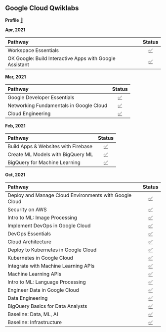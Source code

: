 ## **Google Cloud Qwiklabs**

**Profile** [📍](https://www.cloudskillsboost.google/public_profiles/d99bc10b-9bd1-4a46-8939-652133d2a0f6)

**Apr, 2021**

|**Pathway**|**Status**|
:---------|:-------------:|
| Workspace Essentials | [✅](https://www.cloudskillsboost.google/public_profiles/d99bc10b-9bd1-4a46-8939-652133d2a0f6/badges/799194) |
| OK Google: Build Interactive Apps with Google Assistant | [✅](https://www.cloudskillsboost.google/public_profiles/d99bc10b-9bd1-4a46-8939-652133d2a0f6/badges/694938) |

**Mar, 2021**

|**Pathway**|**Status**|
:---------|:-------------:|
| Google Developer Essentials | [✅](https://www.cloudskillsboost.google/public_profiles/d99bc10b-9bd1-4a46-8939-652133d2a0f6/badges/693197) |
| Networking Fundamentals in Google Cloud | [✅](https://www.cloudskillsboost.google/public_profiles/d99bc10b-9bd1-4a46-8939-652133d2a0f6/badges/671000) |
| Cloud Engineering  | [✅](https://www.cloudskillsboost.google/public_profiles/d99bc10b-9bd1-4a46-8939-652133d2a0f6/badges/670789) |

**Feb, 2021**

|**Pathway**|**Status**|
:---------|:-------------:|
| Build Apps & Websites with Firebase | [✅](https://www.cloudskillsboost.google/public_profiles/d99bc10b-9bd1-4a46-8939-652133d2a0f6/badges/644819) |
| Create ML Models with BigQuery ML | [✅](https://www.cloudskillsboost.google/public_profiles/d99bc10b-9bd1-4a46-8939-652133d2a0f6/badges/634648) |
| BigQuery for Machine Learning  | [✅](https://www.cloudskillsboost.google/public_profiles/d99bc10b-9bd1-4a46-8939-652133d2a0f6/badges/634560) |

**Oct, 2021**

|**Pathway**|**Status**|
:---------|:-------------:|
| Deploy and Manage Cloud Environments with Google Cloud | [✅](https://www.cloudskillsboost.google/public_profiles/d99bc10b-9bd1-4a46-8939-652133d2a0f6/badges/460962) |
| Security on AWS | [✅](https://www.cloudskillsboost.google/public_profiles/d99bc10b-9bd1-4a46-8939-652133d2a0f6/badges/459316) |
| Intro to ML: Image Processing | [✅](https://www.cloudskillsboost.google/public_profiles/d99bc10b-9bd1-4a46-8939-652133d2a0f6/badges/458905) |
| Implement DevOps in Google Cloud | [✅](https://www.cloudskillsboost.google/public_profiles/d99bc10b-9bd1-4a46-8939-652133d2a0f6/badges/458642) |
| DevOps Essentials | [✅](https://www.cloudskillsboost.google/public_profiles/d99bc10b-9bd1-4a46-8939-652133d2a0f6/badges/454269) |
| Cloud Architecture | [✅](https://www.cloudskillsboost.google/public_profiles/d99bc10b-9bd1-4a46-8939-652133d2a0f6/badges/454268) |
| Deploy to Kubernetes in Google Cloud | [✅](https://www.cloudskillsboost.google/public_profiles/d99bc10b-9bd1-4a46-8939-652133d2a0f6/badges/453699) |
| Kubernetes in Google Cloud | [✅](https://www.cloudskillsboost.google/public_profiles/d99bc10b-9bd1-4a46-8939-652133d2a0f6/badges/448863) |
| Integrate with Machine Learning APIs | [✅](https://www.cloudskillsboost.google/public_profiles/d99bc10b-9bd1-4a46-8939-652133d2a0f6/badges/448644) |
| Machine Learning APIs | [✅](https://www.cloudskillsboost.google/public_profiles/d99bc10b-9bd1-4a46-8939-652133d2a0f6/badges/448642) |
| Intro to ML: Language Processing | [✅](https://www.cloudskillsboost.google/public_profiles/d99bc10b-9bd1-4a46-8939-652133d2a0f6/badges/447573) |
| Engineer Data in Google Cloud | [✅](https://www.cloudskillsboost.google/public_profiles/d99bc10b-9bd1-4a46-8939-652133d2a0f6/badges/445919) |
| Data Engineering | [✅](https://www.cloudskillsboost.google/public_profiles/d99bc10b-9bd1-4a46-8939-652133d2a0f6/badges/445763) |
| BigQuery Basics for Data Analysts | [✅](https://www.cloudskillsboost.google/public_profiles/d99bc10b-9bd1-4a46-8939-652133d2a0f6/badges/443537) |
| Baseline: Data, ML, AI | [✅](https://www.cloudskillsboost.google/public_profiles/d99bc10b-9bd1-4a46-8939-652133d2a0f6/badges/443532) |
| Baseline: Infrastructure | [✅](https://www.cloudskillsboost.google/public_profiles/d99bc10b-9bd1-4a46-8939-652133d2a0f6/badges/443522) |
